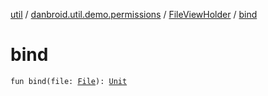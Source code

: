 [util](../../index.md) / [danbroid.util.demo.permissions](../index.md) / [FileViewHolder](index.md) / [bind](./bind.md)

# bind

`fun bind(file: `[`File`](https://docs.oracle.com/javase/6/docs/api/java/io/File.html)`): `[`Unit`](https://kotlinlang.org/api/latest/jvm/stdlib/kotlin/-unit/index.html)